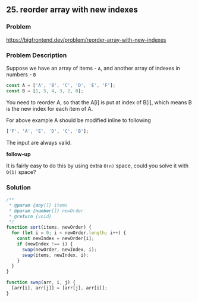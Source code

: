## 25. reorder array with new indexes

### Problem

https://bigfrontend.dev/problem/reorder-array-with-new-indexes

### Problem Description

Suppose we have an array of items - `A`, and another array of indexes in numbers - `B`

```js
const A = ['A', 'B', 'C', 'D', 'E', 'F'];
const B = [1, 5, 4, 3, 2, 0];
```

You need to reorder A, so that the A[i] is put at index of B[i], which means B is the new index for each item of A.

For above example A should be modified inline to following

```js
['F', 'A', 'E', 'D', 'C', 'B'];
```

The input are always valid.

**follow-up**

It is fairly easy to do this by using extra `O(n)` space, could you solve it with `O(1)` space?

### Solution

```js
/**
 * @param {any[]} items
 * @param {number[]} newOrder
 * @return {void}
 */
function sort(items, newOrder) {
  for (let i = 0; i < newOrder.length; i++) {
    const newIndex = newOrder[i];
    if (newIndex !== i) {
      swap(newOrder, newIndex, i);
      swap(items, newIndex, i);
    }
  }
}

function swap(arr, i, j) {
  [arr[i], arr[j]] = [arr[j], arr[i]];
}
```
